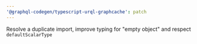```yaml
---
'@graphql-codegen/typescript-urql-graphcache': patch
---
```


Resolve a duplicate import, improve typing for "empty object" and respect `defaultScalarType`
